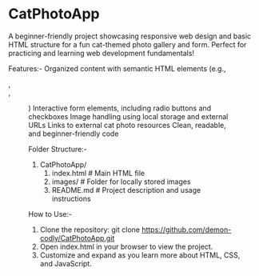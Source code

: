 # CatPhotoApp
A beginner-friendly project showcasing responsive web design and basic HTML structure for a fun cat-themed photo gallery and form. Perfect for practicing and learning web development fundamentals!

Features:-
Organized content with semantic HTML elements (e.g., <section>, <main>, <figure>)
Interactive form elements, including radio buttons and checkboxes
Image handling using local storage and external URLs
Links to external cat photo resources
Clean, readable, and beginner-friendly code

Folder Structure:-
1. CatPhotoApp/
   1. index.html       # Main HTML file
   2. images/          # Folder for locally stored images
   3. README.md        # Project description and usage instructions

How to Use:-
1. Clone the repository:
   git clone https://github.com/demon-codly/CatPhotoApp.git
2. Open index.html in your browser to view the project.
3. Customize and expand as you learn more about HTML, CSS, and JavaScript.

